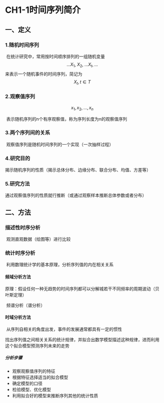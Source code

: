# CH1-1时间序列简介

## 一、定义

### 1.随机时间序列

​	在统计研究中，常用按时间顺序排列的一组随机变量
$$
...X_1,\;X_2,\;...X_t,...
$$
​	来表示一个随机事件的时间序列，简记为
$$
X_t,t \in T
$$

### 2.观察值序列

$$
x_1,x_2,...,x_n
$$

​	表示随机序列的n个有序观察值，称为序列长度为n的观察值序列

### 3.两个序列间的关系

​	观察值序列是随机时间序列的一个实现（一次抽样过程）

### 4.研究目的

​	揭示随机序列的性质（揭示总体分布、边缘分布、联合分布、均值、方差等）

### 5.研究方法

​	通过观察值序列的性质就行推断（或通过观察样本推断总体参数或者分布）

## 二、方法

### 描述性时序分析

​	观测直观数据（绘图等）进行比较

### 统计时序分析

​	利用数理统计学的基本原理，分析序列值的内在相关关系

#### 频域分析方法

​	原理：假设任何一种无趋势的时间序列都可以分解城若干不同频率的周期波动（贝叶斯定理）

​	频谱分析（谱分析）

#### 时域分析方法

​	从序列自相关的角度出发，事件的发展通常都具有一定的惯性

​	找出序列值之间相关关系的统计规律，并拟合出数学模型描述这种规律，进而利用这个拟合模型预测序列未来的走势

##### 	分析步骤

 - 观察观察值序列的特征
 - 根据特征选择适当的拟合模型
 - 确定模型的口径
 - 检验模型、优化模型
 - 利用拟合好的模型来推断序列其他的统计性质



​	



​	





